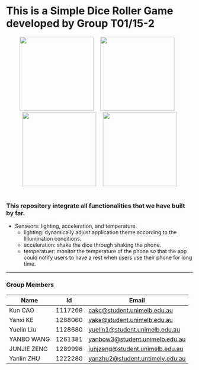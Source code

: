# This is a Simple Dice Roller Game developed by Group T01/15-2

<div align='center'>
<img src= https://tva1.sinaimg.cn/large/008vxvgGgy1h7jleck1ifj30fm0t8wf9.jpg height="200">&emsp;
<img src=https://tva1.sinaimg.cn/large/008vxvgGgy1h7jltdn77cj30fq0q2gm2.jpg height='200'>&emsp;
<img src= https://tva1.sinaimg.cn/large/008vxvgGgy1h7jled2p6pj30fk0po0tn.jpg height="200">&emsp;
<img src= https://tva1.sinaimg.cn/large/008vxvgGgy1h7jledjcdlj30fg0pywf9.jpg height="200">
</div><br>

### This repository integrate all functionalities that we have built by far.   

- Senseors: lighting, acceleration, and temperature.
    - lighting: dynamically adjust application theme according to the lIllumination conditions.
    - acceleration: shake the dice through shaking the phone.
    - temperatuer: monitor the temperature of the phone so that the app could notify users to have a rest when users use their phone for long time.
---

### Group Members 
| Name | Id | Email |
|---|----|----|
|Kun CAO|1117269|cakc@student.unimelb.edu.au |
|Yanxi KE|1288060|yake@student.unimelb.edu.au |
|Yuelin Liu  | 1128680   |yuelin1@student.unimelb.edu.au |
|YANBO WANG  | 1261381   |yanbow3@student.unimelb.edu.au |
|JUNJIE ZENG | 1289996   |junjzeng@student.unimelb.edu.au|
|Yanlin ZHU  | 1222280   |yanzhu2@student.untimely.edu.au|
